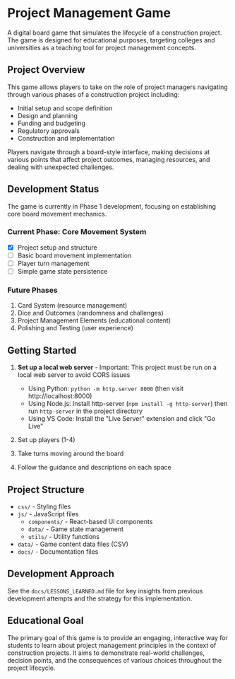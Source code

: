 # Project Management Game

A digital board game that simulates the lifecycle of a construction project. The game is designed for educational purposes, targeting colleges and universities as a teaching tool for project management concepts.

## Project Overview

This game allows players to take on the role of project managers navigating through various phases of a construction project including:

- Initial setup and scope definition
- Design and planning
- Funding and budgeting
- Regulatory approvals
- Construction and implementation

Players navigate through a board-style interface, making decisions at various points that affect project outcomes, managing resources, and dealing with unexpected challenges.

## Development Status

The game is currently in Phase 1 development, focusing on establishing core board movement mechanics.

### Current Phase: Core Movement System

- [x] Project setup and structure
- [ ] Basic board movement implementation
- [ ] Player turn management
- [ ] Simple game state persistence

### Future Phases

1. Card System (resource management)
2. Dice and Outcomes (randomness and challenges)
3. Project Management Elements (educational content)
4. Polishing and Testing (user experience)

## Getting Started

1. **Set up a local web server** - Important: This project must be run on a local web server to avoid CORS issues
   - Using Python: `python -m http.server 8000` (then visit http://localhost:8000)
   - Using Node.js: Install http-server (`npm install -g http-server`) then run `http-server` in the project directory
   - Using VS Code: Install the "Live Server" extension and click "Go Live"

2. Set up players (1-4)
3. Take turns moving around the board
4. Follow the guidance and descriptions on each space

## Project Structure

- `css/` - Styling files
- `js/` - JavaScript files
   - `components/` - React-based UI components
   - `data/` - Game state management
   - `utils/` - Utility functions
- `data/` - Game content data files (CSV)
- `docs/` - Documentation files

## Development Approach

See the `docs/LESSONS_LEARNED.md` file for key insights from previous development attempts and the strategy for this implementation.

## Educational Goal

The primary goal of this game is to provide an engaging, interactive way for students to learn about project management principles in the context of construction projects. It aims to demonstrate real-world challenges, decision points, and the consequences of various choices throughout the project lifecycle.